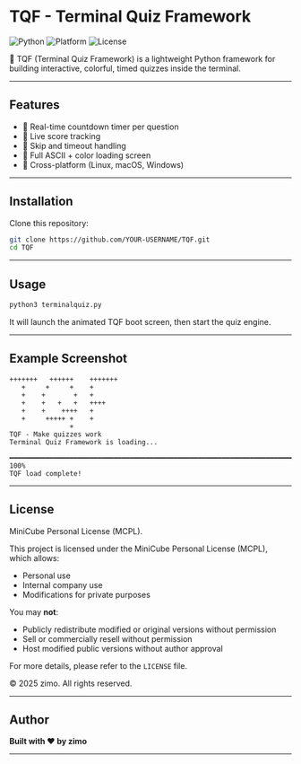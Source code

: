 
# TQF - Terminal Quiz Framework

![Python](https://img.shields.io/badge/python-3.7%2B-blue)
![Platform](https://img.shields.io/badge/platform-Terminal-brightgreen)
![License](https://img.shields.io/badge/license-MCPL-blueviolet)

🚀 TQF (Terminal Quiz Framework) is a lightweight Python framework for building interactive, colorful, timed quizzes inside the terminal.

---

## Features

- 🎯 Real-time countdown timer per question
- 🎯 Live score tracking
- 🎯 Skip and timeout handling
- 🎯 Full ASCII + color loading screen
- 🎯 Cross-platform (Linux, macOS, Windows)

---

## Installation

Clone this repository:

```bash
git clone https://github.com/YOUR-USERNAME/TQF.git
cd TQF
```

---

## Usage

```bash
python3 terminalquiz.py
```

It will launch the animated TQF boot screen, then start the quiz engine.

---

## Example Screenshot

```
+++++++   ++++++    +++++++
   +     +     +    +      
   +    +       +   +      
   +    +   +   +   ++++   
   +    +    ++++   +      
   +     +++++ +    +      
               +           
TQF - Make quizzes work
Terminal Quiz Framework is loading...

━━━━━━━━━━━━━━━━━━━━━━━━━━━━━━━━━━━━━━━━━━━━━━━━━━━━━━━━━━━━━━━━━━━━━━━━━━━━━━━━━━━━━━━━━━━━━━━━━━━━  100%
TQF load complete!
```

---

## License

MiniCube Personal License (MCPL).

This project is licensed under the MiniCube Personal License (MCPL), which allows:
- Personal use
- Internal company use
- Modifications for private purposes

You may **not**:
- Publicly redistribute modified or original versions without permission
- Sell or commercially resell without permission
- Host modified public versions without author approval

For more details, please refer to the `LICENSE` file.

© 2025 zimo. All rights reserved.

---

## Author

**Built with ❤️ by zimo**

---
